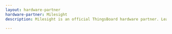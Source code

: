 ```yaml
---
layout: hardware-partner
hardware-partner: Milesight
description: Milesight is an official ThingsBoard hardware partner. Learn about Milesight products, supported use cases, and integration guides with the ThingsBoard IoT platform.

---
```




